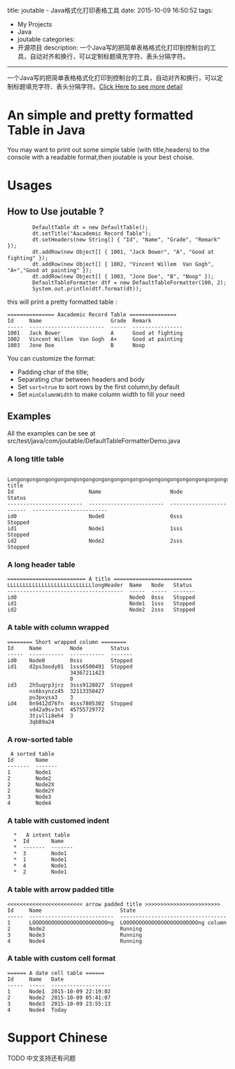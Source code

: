 title: joutable - Java格式化打印表格工具
date: 2015-10-09 16:50:52
tags:
- My Projects
- Java
- joutable
categories:
- 开源项目
description: 一个Java写的把简单表格格式化打印到控制台的工具，自动对齐和换行，可以定制标题填充字符、表头分隔字符。
---
一个Java写的把简单表格格式化打印到控制台的工具，自动对齐和换行，可以定制标题填充字符、表头分隔字符。[Click Here to see more detail](https://cwjcsu.github.io/joutable/)
<!--more-->
# An simple and pretty formatted Table in Java
You may want to print out some simple table (with title,headers) to the console with a readable format,then joutable is your best choise.

# Usages
## How to Use joutable ?
```
        DefaultTable dt = new DefaultTable();
        dt.setTitle("Aacademic Record Table");
        dt.setHeaders(new String[] { "Id", "Name", "Grade", "Remark" });
        dt.addRow(new Object[] { 1001, "Jack Bower", "A", "Good at fighting" });
        dt.addRow(new Object[] { 1002, "Vincent Willem  Van Gogh", "A+","Good at painting" });
        dt.addRow(new Object[] { 1003, "Jone Doe", "B", "Noop" });
        DefaultTableFormatter dtf = new DefaultTableFormatter(100, 2);
        System.out.println(dtf.format(dt));
```
this will print a pretty formatted table :
```
=============== Aacademic Record Table ===============
Id     Name                      Grade  Remark          
-----  ------------------------  -----  ----------------  
1001   Jack Bower                A      Good at fighting
1002   Vincent Willem  Van Gogh  A+     Good at painting
1003   Jone Doe                  B      Noop   
```

You can customize the format: 
* Padding char of the title;
* Separating char between headers and body
* Set `sort=true` to sort rows by the first column,by default
* Set `minColumnWidth` to make column width to fill your need

## Examples
All the examples can be see at src/test/java/com/joutable/DefaultTableFormatterDemo.java

### A long title table

```
 Longongongongongongongongongongongongongongongongongongongongongongongongongongongongongongong title 
Id                        Name                      Node                      Status                  
------------------------  ------------------------  ------------------------  ------------------------  
id0                       Node0                     0sss                      Stopped                 
id1                       Node1                     1sss                      Stopped                 
id2                       Node2                     2sss                      Stopped    
```

### A long header table
```
========================= A title =========================
LLLLLLLLLLLLLLLLLLLLLLLLLLLlongHeader  Name   Node   Status 
-------------------------------------  -----  -----  -------  
id0                                    Node0  0sss   Stopped
id1                                    Node1  1sss   Stopped
id2                                    Node2  2sss   Stopped
```

### A table with column wrapped
```
======== Short wrapped column ========
Id     Name         Node         Status 
-----  -----------  -----------  -------  
id0    Node0        0sss         Stopped
id1    d2ps3oody01  1sss6500491  Stopped
                    34367211423         
                    0                   
id3    2h5uqrp3jrz  3sss9128827  Stopped
       ns6bsynzz45  32113350427         
       pu3pxysa3    3                   
id4    0n9412d76fn  4sss7805302  Stopped
       vd42a9sv3nt  45755729772         
       3tivlli8eh4  3                   
       3qb89a24  
```

### A row-sorted table
```
 A sorted table 
Id       Name   
-------  -------  
1        Node1  
2        Node2  
2        Node2X 
2        Node2Y 
3        Node3  
4        Node4  
```

### A table with customed indent
```
  *   A intent table 
  *  Id       Name   
  *  -------  -------  
  *  3        Node1  
  *  1        Node1  
  *  4        Node1  
  *  2        Node1  
```

### A table with arrow padded title
```
<<<<<<<<<<<<<<<<<<<<<<<< arrow padded title >>>>>>>>>>>>>>>>>>>>>>>>
Id     Name                         State                             
-----  ---------------------------  ----------------------------------  
1      LOOOOOOOOOOOOOOOOOOOOOOOOng  LOOOOOOOOOOOOOOOOOOOOOOOOng column
2      Node2                        Running                           
3      Node3                        Running                           
4      Node4                        Running       
```

### A table with custom cell format
```
====== A date cell table ======
Id     Name   Date               
-----  -----  -------------------  
1      Node1  2015-10-09 22:19:02
2      Node2  2015-10-09 05:41:07
3      Node3  2015-10-09 23:55:13
4      Node4  Today   
```


# Support Chinese 
TODO 中文支持还有问题

